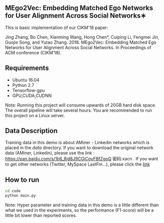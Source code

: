 ## MEgo2Vec: Embedding Matched Ego Networks for User Alignment Across Social Networks∗

This is basic implementation of our CIKM'18 paper:

Jing Zhang, Bo Chen, Xianming Wang, Hong Chen*, Cuiping Li, Fengmei Jin, Guojie Song, and Yutao Zhang. 2018. MEgo2Vec: Embedding Matched Ego Networks for User Alignment Across Social Networks. In Proceedings of ACM conference (CIKM’18).

## Requirements
- Ubuntu 16.04
- Python 2.7
- Tensorflow-gpu
- GPU,CUDA,CUDNN

Note: Running this project will consume upwards of 20GB hard disk space. The overall pipeline will take several hours. You are recommended to run this project on a Linux server.

## Data Description
Training data in this demo is about AMiner - Linkedin networks which is placed in the _data_ directory. If you want to download the original network data (AMiner, Linkedin), please use the link : https://pan.baidu.com/s/1b6_8jd8J9CGiCpyFBfZgoQ  密码:xacn .
If you want to get other networks (Twitter, MySpace LastFm...), please click the [link](https://www.aminer.cn/cosnet)

## How to run
```bash
cd code
python main.py
```
Note: Hyper parameter and training data in this demo is a little different than what we used in the experiments, so the performance (F1-score) will be a little bit lower than reported scores.
